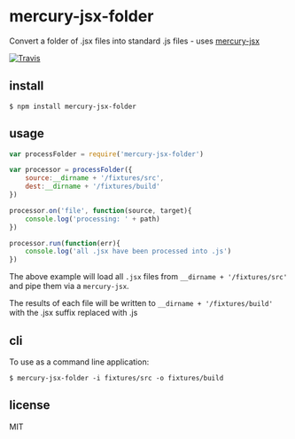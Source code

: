 mercury-jsx-folder
==================


Convert a folder of .jsx files into standard .js files - uses [mercury-jsx](https://github.com/Raynos/mercury-jsx)

[![Travis](http://img.shields.io/travis/binocarlos/mercury-jsx-folder.svg?style=flat)](https://travis-ci.org/binocarlos/mercury-jsx-folder)

## install

```
$ npm install mercury-jsx-folder
```

## usage

```js
var processFolder = require('mercury-jsx-folder')

var processor = processFolder({
	source:__dirname + '/fixtures/src',
	dest:__dirname + '/fixtures/build'
})

processor.on('file', function(source, target){
	console.log('processing: ' + path)
})

processor.run(function(err){
	console.log('all .jsx have been processed into .js')	
})
```

The above example will load all `.jsx` files from `__dirname + '/fixtures/src'` and pipe them via a `mercury-jsx`.

The results of each file will be written to `__dirname + '/fixtures/build'` with the .jsx suffix replaced with .js

## cli

To use as a command line application:

```
$ mercury-jsx-folder -i fixtures/src -o fixtures/build
```

## license

MIT